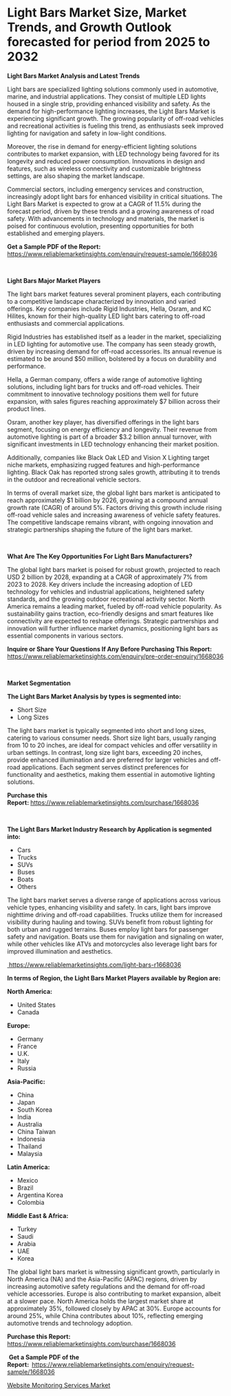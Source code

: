 <p><h1>Light Bars Market Size, Market Trends, and Growth Outlook forecasted for period from 2025 to 2032</h1></p><p><strong>Light Bars Market Analysis and Latest Trends</strong></p>
<p><p>Light bars are specialized lighting solutions commonly used in automotive, marine, and industrial applications. They consist of multiple LED lights housed in a single strip, providing enhanced visibility and safety. As the demand for high-performance lighting increases, the Light Bars Market is experiencing significant growth. The growing popularity of off-road vehicles and recreational activities is fueling this trend, as enthusiasts seek improved lighting for navigation and safety in low-light conditions. </p><p>Moreover, the rise in demand for energy-efficient lighting solutions contributes to market expansion, with LED technology being favored for its longevity and reduced power consumption. Innovations in design and features, such as wireless connectivity and customizable brightness settings, are also shaping the market landscape. </p><p>Commercial sectors, including emergency services and construction, increasingly adopt light bars for enhanced visibility in critical situations. The Light Bars Market is expected to grow at a CAGR of 11.5% during the forecast period, driven by these trends and a growing awareness of road safety. With advancements in technology and materials, the market is poised for continuous evolution, presenting opportunities for both established and emerging players.</p></p>
<p><strong>Get a Sample PDF of the Report:&nbsp;</strong> <a href="https://www.reliablemarketinsights.com/enquiry/request-sample/1668036?utm_campaign=2951&utm_medium=2&utm_source=Github&utm_content=ia&utm_term=07032025&utm_id=light-bars">https://www.reliablemarketinsights.com/enquiry/request-sample/1668036</a></p>
<p>&nbsp;</p>
<p><strong>Light Bars Major Market Players</strong></p>
<p><p>The light bars market features several prominent players, each contributing to a competitive landscape characterized by innovation and varied offerings. Key companies include Rigid Industries, Hella, Osram, and KC Hilites, known for their high-quality LED light bars catering to off-road enthusiasts and commercial applications.</p><p>Rigid Industries has established itself as a leader in the market, specializing in LED lighting for automotive use. The company has seen steady growth, driven by increasing demand for off-road accessories. Its annual revenue is estimated to be around $50 million, bolstered by a focus on durability and performance.</p><p>Hella, a German company, offers a wide range of automotive lighting solutions, including light bars for trucks and off-road vehicles. Their commitment to innovative technology positions them well for future expansion, with sales figures reaching approximately $7 billion across their product lines.</p><p>Osram, another key player, has diversified offerings in the light bars segment, focusing on energy efficiency and longevity. Their revenue from automotive lighting is part of a broader $3.2 billion annual turnover, with significant investments in LED technology enhancing their market position.</p><p>Additionally, companies like Black Oak LED and Vision X Lighting target niche markets, emphasizing rugged features and high-performance lighting. Black Oak has reported strong sales growth, attributing it to trends in the outdoor and recreational vehicle sectors.</p><p>In terms of overall market size, the global light bars market is anticipated to reach approximately $1 billion by 2026, growing at a compound annual growth rate (CAGR) of around 5%. Factors driving this growth include rising off-road vehicle sales and increasing awareness of vehicle safety features. The competitive landscape remains vibrant, with ongoing innovation and strategic partnerships shaping the future of the light bars market.</p></p>
<p>&nbsp;</p>
<p><strong>What Are The Key Opportunities For Light Bars Manufacturers?</strong></p>
<p><p>The global light bars market is poised for robust growth, projected to reach USD 2 billion by 2028, expanding at a CAGR of approximately 7% from 2023 to 2028. Key drivers include the increasing adoption of LED technology for vehicles and industrial applications, heightened safety standards, and the growing outdoor recreational activity sector. North America remains a leading market, fueled by off-road vehicle popularity. As sustainability gains traction, eco-friendly designs and smart features like connectivity are expected to reshape offerings. Strategic partnerships and innovation will further influence market dynamics, positioning light bars as essential components in various sectors.</p></p>
<p><strong>Inquire or Share Your Questions If Any Before Purchasing This Report:</strong> <a href="https://www.reliablemarketinsights.com/enquiry/pre-order-enquiry/1668036?utm_campaign=2951&utm_medium=2&utm_source=Github&utm_content=ia&utm_term=07032025&utm_id=light-bars">https://www.reliablemarketinsights.com/enquiry/pre-order-enquiry/1668036</a></p>
<p>&nbsp;</p>
<p><strong>Market Segmentation</strong></p>
<p><strong>The Light Bars Market Analysis by types is segmented into:</strong></p>
<p><ul><li>Short Size</li><li>Long Sizes</li></ul></p>
<p><p>The light bars market is typically segmented into short and long sizes, catering to various consumer needs. Short size light bars, usually ranging from 10 to 20 inches, are ideal for compact vehicles and offer versatility in urban settings. In contrast, long size light bars, exceeding 20 inches, provide enhanced illumination and are preferred for larger vehicles and off-road applications. Each segment serves distinct preferences for functionality and aesthetics, making them essential in automotive lighting solutions.</p></p>
<p><strong>Purchase this Report:&nbsp;</strong><a href="https://www.reliablemarketinsights.com/purchase/1668036?utm_campaign=2951&utm_medium=2&utm_source=Github&utm_content=ia&utm_term=07032025&utm_id=light-bars">https://www.reliablemarketinsights.com/purchase/1668036</a></p>
<p>&nbsp;</p>
<p><strong>The Light Bars Market Industry Research by Application is segmented into:</strong></p>
<p><ul><li>Cars</li><li>Trucks</li><li>SUVs</li><li>Buses</li><li>Boats</li><li>Others</li></ul></p>
<p><p>The light bars market serves a diverse range of applications across various vehicle types, enhancing visibility and safety. In cars, light bars improve nighttime driving and off-road capabilities. Trucks utilize them for increased visibility during hauling and towing. SUVs benefit from robust lighting for both urban and rugged terrains. Buses employ light bars for passenger safety and navigation. Boats use them for navigation and signaling on water, while other vehicles like ATVs and motorcycles also leverage light bars for improved illumination and aesthetics.</p></p>
<p><a href="https://www.reliablemarketinsights.com/light-bars-r1668036?utm_campaign=2951&utm_medium=2&utm_source=Github&utm_content=ia&utm_term=07032025&utm_id=light-bars">&nbsp;https://www.reliablemarketinsights.com/light-bars-r1668036</a></p>
<p><strong>In terms of Region, the Light Bars Market Players available by Region are:</strong></p>
<p>
    <p> <strong> North America: </strong>
        <ul>
            <li>United States</li>
            <li>Canada</li>
        </ul>
        </p> 
    <p> <strong> Europe: </strong>
        <ul>
            <li>Germany</li>
            <li>France</li>
            <li>U.K.</li>
            <li>Italy</li>
            <li>Russia</li>
        </ul>
        </p> 
    <p> <strong> Asia-Pacific: </strong>
        <ul>
            <li>China</li>
            <li>Japan</li>
            <li>South Korea</li>
            <li>India</li>
            <li>Australia</li>
            <li>China Taiwan</li>
            <li>Indonesia</li>
            <li>Thailand</li>
            <li>Malaysia</li>
        </ul>
        </p> 
    <p> <strong> Latin America: </strong>
        <ul>
            <li>Mexico</li>
            <li>Brazil</li>
            <li>Argentina Korea</li>
            <li>Colombia</li>
        </ul>
        </p> 
    <p> <strong> Middle East & Africa: </strong>
        <ul>
            <li>Turkey</li>
            <li>Saudi</li>
            <li>Arabia</li>
            <li>UAE</li>
            <li>Korea</li>
        </ul>
    </p>
    </p>
<p><p>The global light bars market is witnessing significant growth, particularly in North America (NA) and the Asia-Pacific (APAC) regions, driven by increasing automotive safety regulations and the demand for off-road vehicle accessories. Europe is also contributing to market expansion, albeit at a slower pace. North America holds the largest market share at approximately 35%, followed closely by APAC at 30%. Europe accounts for around 25%, while China contributes about 10%, reflecting emerging automotive trends and technology adoption.</p></p>
<p><strong>Purchase this Report: </strong><a href="https://www.reliablemarketinsights.com/purchase/1668036?utm_campaign=2951&utm_medium=2&utm_source=Github&utm_content=ia&utm_term=07032025&utm_id=light-bars">https://www.reliablemarketinsights.com/purchase/1668036</a></p>
<p>&nbsp;<strong>Get a Sample PDF of the Report:&nbsp;&nbsp;</strong><a href="https://www.reliablemarketinsights.com/enquiry/request-sample/1668036?utm_campaign=2951&utm_medium=2&utm_source=Github&utm_content=ia&utm_term=07032025&utm_id=light-bars">https://www.reliablemarketinsights.com/enquiry/request-sample/1668036</a></p>
<p><strong></strong></p>
<p><p><a href="https://github.com/chaturberville8181/Market-Research-Report-List-1/blob/main/website-monitoring-services-market.md?utm_campaign=2951&utm_medium=2&utm_source=Github&utm_content=ia&utm_term=07032025&utm_id=light-bars">Website Monitoring Services Market</a></p></p>